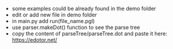* some examples could be already found in the demo folder
* edit or add new file in demo folder
* in main.py add run(file_name.pgl)
* use parser.makeDot() function to see the parse tree 
* copy the content of parseTree/parseTree.dot and paste it here: https://edotor.net/
